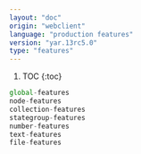 ```yaml
---
layout: "doc"
origin: "webclient"
language: "production features"
version: "yar.13rc5.0"
type: "features"
---
```


1. TOC
{:toc}

```js
global-features
node-features
collection-features
stategroup-features
number-features
text-features
file-features
```
